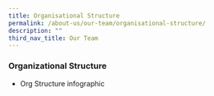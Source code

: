 ```yaml
---
title: Organisational Structure
permalink: /about-us/our-team/organisational-structure/
description: ""
third_nav_title: Our Team
---
```

### **Organizational  Structure**

* Org Structure infographic